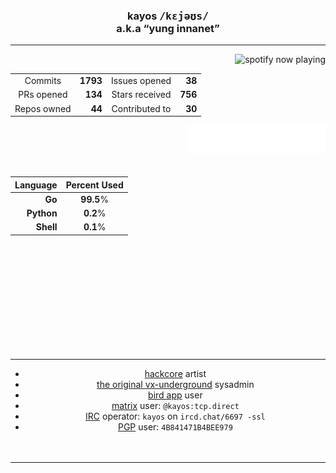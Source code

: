 <div align="center"><h3> kayos <rp>(</rp><rt><kbd>/kɛjəʊs/</kbd></rt><rp>)</rp><br /><rp>(</rp><rt>a.k.a <q>yung innanet</q></rt><rp>)</rp></h3>
<hr /><a href="https://open.spotify.com/user/t3wbn08kl3uunq96785bd2sl9"><img alt="spotify now playing" align="right" src="https://spotify-recently-played-readme.vercel.app/api?user=t3wbn08kl3uunq96785bd2sl9&unique=1&width=350&count=9"></a><div align="center"><br />
  
  |             |                         |                |                                       |
  |:-----------:|------------------------:|:--------------:|--------------------------------------:|
  |   Commits   |       **1793** | Issues opened  |                      **38** |
  | PRs opened  | **134** | Stars received |                       **756** |
  | Repos owned |  **44** | Contributed to | **30** |


<a href="#"><img alt="notable contributions" align="right" width="44%" src="metrics.plugin.notable.indepth.svg"></a><br />&nbsp;<br />&nbsp;<br />&nbsp;<br />

  | Language | Percent Used |
  |------------------------:|:--------------:|
  | **Go** | **99.5**% |
  | **Python** | **0.2**% |
  | **Shell** | **0.1**% |
    

<br />&nbsp;<br />&nbsp;<br />&nbsp;<br />&nbsp;<br />&nbsp;<br />&nbsp;<br />&nbsp;<br />&nbsp;<br />&nbsp;<br /><hr />

- [hackcore](https://soundcloud.com/queed-inc) artist <br />
- [the original vx-underground](https://vxug.fakedoma.in) sysadmin <br />
- [bird app](https://twitter.com/yunginnanet) user <br />
- [matrix](https://www.matrix.org/) user: `@kayos:tcp.direct` <br />
- [IRC](https://github.com/ergochat/ergo) operator: `kayos` on `ircd.chat/6697 -ssl` <br />
- [PGP](https://pgp.mit.edu/pks/lookup?op=get&search=0x4B841471B4BEE979) user: `4B841471B4BEE979` <br />&nbsp;<br />&nbsp;<br />

<hr /></div>
